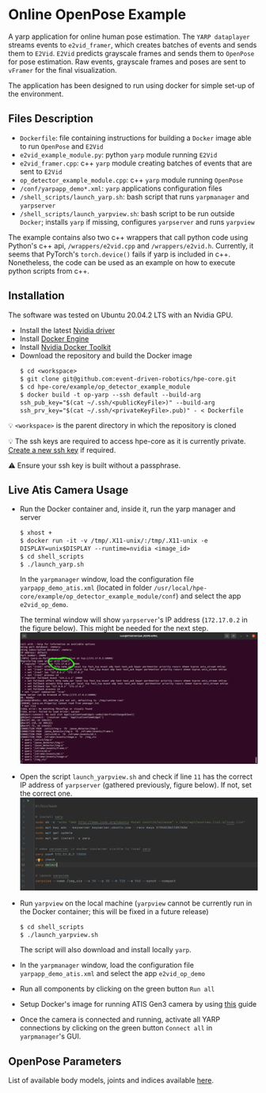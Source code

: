# Online OpenPose Example
A yarp application for online human pose estimation. The `YARP dataplayer` streams events to `e2vid_framer`, which creates 
batches of events and sends them to `E2Vid`. `E2Vid` predicts grayscale frames and sends them to `OpenPose` for pose estimation.
Raw events, grayscale frames and poses are sent to `vFramer` for the final visualization.

The application has been designed to run using docker for simple set-up of the environment.

## Files Description
- `Dockerfile`: file containing instructions for building a `Docker` image able to run `OpenPose` and `E2Vid`
- `e2vid_example_module.py`: python `yarp` module running `E2Vid`
- `e2vid_framer.cpp`: c++ `yarp` module creating batches of events that are sent to `E2Vid`
- `op_detector_example_module.cpp`: c++ `yarp` module running `OpenPose`
- `/conf/yarpapp_demo*.xml`: `yarp` applications configuration files
- `/shell_scripts/launch_yarp.sh`: bash script that runs `yarpmanager` and `yarpserver`
- `/shell_scripts/launch_yarpview.sh`: bash script to be run outside `Docker`; installs `yarp` if missing, configures `yarpserver` and runs `yarpview`

The example contains also two c++ wrappers that call python code using Python's c++ api, `/wrappers/e2vid.cpp` and 
`/wrappers/e2vid.h`. Currently, it seems that PyTorch's `torch.device()` fails if yarp is included in c++. Nonetheless,
the code can be used as an example on how to execute python scripts from c++.

## Installation
The software was tested on Ubuntu 20.04.2 LTS with an Nvidia GPU.

- Install the latest [Nvidia driver](https://github.com/NVIDIA/nvidia-docker/wiki/Frequently-Asked-Questions#how-do-i-install-the-nvidia-driver)
- Install [Docker Engine](https://docs.docker.com/engine/install/ubuntu)
- Install [Nvidia Docker Toolkit](https://docs.nvidia.com/datacenter/cloud-native/container-toolkit/install-guide.html#docker)
- Download the repository and build the Docker image
    ```shell
    $ cd <workspace>
    $ git clone git@github.com:event-driven-robotics/hpe-core.git
    $ cd hpe-core/example/op_detector_example_module
    $ docker build -t op-yarp --ssh default --build-arg ssh_pub_key="$(cat ~/.ssh/<publicKeyFile>)" --build-arg ssh_prv_key="$(cat ~/.ssh/<privateKeyFile>.pub)" - < Dockerfile
    ```
:bulb: `<workspace>` is the parent directory in which the repository is cloned

:bulb: The ssh keys are required to access hpe-core as it is currently private. [Create a new ssh key](https://docs.github.com/en/github/authenticating-to-github/connecting-to-github-with-ssh/generating-a-new-ssh-key-and-adding-it-to-the-ssh-agent) if required.

:warning: Ensure your ssh key is built without a passphrase.

## Live Atis Camera Usage
- Run the Docker container and, inside it, run the yarp manager and server
    ```shell
    $ xhost +
    $ docker run -it -v /tmp/.X11-unix/:/tmp/.X11-unix -e DISPLAY=unix$DISPLAY --runtime=nvidia <image_id>
    $ cd shell_scripts
    $ ./launch_yarp.sh
    ```
  In the ``yarpmanager`` window, load the configuration file ``yarpapp_demo_atis.xml`` (located in folder
  ``/usr/local/hpe-core/example/op_detector_example_module/conf``) and select the app ``e2vid_op_demo``.

  The terminal window will show ``yarpserver``'s IP address (``172.17.0.2`` in the figure below). This might be needed 
  for the next step.
  ![image](images/yarpserver_ip.png)

- Open the script ``launch_yarpview.sh`` and check if line ``11`` has the correct IP address of ``yarpserver`` (gathered
  previously, figure below).
  If not, set the correct one.
  ![image](images/yarpview_conf.png)

- Run ``yarpview`` on the local machine (``yarpview`` cannot be currently run in the Docker container; this will be fixed in
  a future release)
    ```shell
    $ cd shell_scripts
    $ ./launch_yarpview.sh
    ```
  The script will also download and install locally ``yarp``.
  
- In the ``yarpmanager`` window, load the configuration file ``yarpapp_demo_atis.xml`` and select the app ``e2vid_op_demo``
 
- Run all components by clicking on the green button ``Run all``

- Setup Docker's image for running ATIS Gen3 camera by using [this](https://github.com/event-driven-robotics/atis-gen3-docker/tree/a7edfb2d5813b5edfdc68986a6384ec73cbc6af2) guide

- Once the camera is connected and running, activate all YARP connections by clicking on the green button ``Connect all`` in ``yarpmanager``'s GUI.

## OpenPose Parameters
List of available body models, joints and indices available [here](https://github.com/CMU-Perceptual-Computing-Lab/openpose/blob/master/src/openpose/pose/poseParameters.cpp).